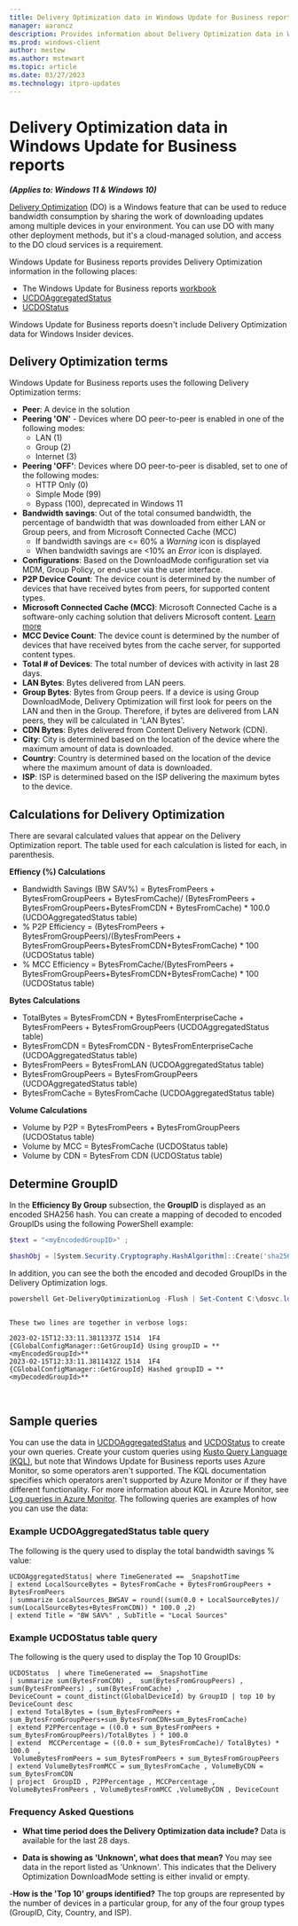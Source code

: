 ```yaml
---
title: Delivery Optimization data in Windows Update for Business reports
manager: aaroncz
description: Provides information about Delivery Optimization data in Windows Update for Business reports 
ms.prod: windows-client
author: mestew
ms.author: mstewart
ms.topic: article
ms.date: 03/27/2023
ms.technology: itpro-updates
---
```


# Delivery Optimization data in Windows Update for Business reports
<!--7715481-->
***(Applies to: Windows 11 & Windows 10)***

[Delivery Optimization](../do/waas-delivery-optimization.md) (DO) is a Windows feature that can be used to reduce bandwidth consumption by sharing the work of downloading updates among multiple devices in your environment. You can use DO with many other deployment methods, but it's a cloud-managed solution, and access to the DO cloud services is a requirement. 

Windows Update for Business reports provides Delivery Optimization information in the following places:
- The Windows Update for Business reports [workbook](wufb-reports-workbook.md)
- [UCDOAggregatedStatus](wufb-reports-schema-ucdoaggregatedstatus.md)
- [UCDOStatus](wufb-reports-schema-ucdostatus.md)

Windows Update for Business reports doesn't include Delivery Optimization data for Windows Insider devices. 

## Delivery Optimization terms

Windows Update for Business reports uses the following Delivery Optimization terms:

- **Peer**: A device in the solution
- **Peering 'ON'** - Devices where DO peer-to-peer is enabled in one of the following modes:
   - LAN (1)
   - Group (2)
   - Internet (3)
- **Peering 'OFF'**: Devices where DO peer-to-peer is disabled, set to one of the following modes:
   - HTTP Only (0)
   - Simple Mode (99)
   - Bypass (100), deprecated in Windows 11
- **Bandwidth savings**: Out of the total consumed bandwidth, the percentage of bandwidth that was downloaded from either LAN or Group peers, and from Microsoft Connected Cache (MCC)
   - If bandwidth savings are <= 60% a *Warning* icon is displayed
   - When bandwidth savings are <10% an *Error* icon is displayed.
- **Configurations**: Based on the DownloadMode configuration set via MDM, Group Policy, or end-user via the user interface.
- **P2P Device Count**: The device count is determined by the number of devices that have received bytes from peers, for supported content types.
- **Microsoft Connected Cache (MCC)**: Microsoft Connected Cache is a software-only caching solution that delivers Microsoft content. [Learn more](https://learn.microsoft.com/windows/deployment/do/waas-microsoft-connected-cache)
- **MCC Device Count**: The device count is determined by the number of devices that have received bytes from the cache server, for supported content types.
- **Total # of Devices**: The total number of devices with activity in last 28 days.
- **LAN Bytes**: Bytes delivered from LAN peers.
- **Group Bytes**: Bytes from Group peers. If a device is using Group DownloadMode, Delivery Optimization will first look for peers on the LAN and then in the Group. Therefore, if bytes are delivered from LAN peers, they will be calculated in 'LAN Bytes'.
- **CDN Bytes**: Bytes delivered from Content Delivery Network (CDN).
- **City**: City is determined based on the location of the device where the maximum amount of data is downloaded.
- **Country**: Country is determined based on the location of the device where the maximum amount of data is downloaded.
- **ISP**: ISP is determined based on the ISP delivering the maximum bytes to the device.

## Calculations for Delivery Optimization
There are sevaral calculated values that appear on the Delivery Optimization report. The table used for each calculation is listed for each, in parenthesis.

**Effiency (%) Calculations** 
- Bandwidth Savings (BW SAV%) = BytesFromPeers + BytesFromGroupPeers + BytesFromCache)/
(BytesFromPeers + BytesFromGroupPeers+BytesFromCDN + BytesFromCache) * 100.0 (UCDOAggregatedStatus table)
- % P2P Efficiency = (BytesFromPeers + BytesFromGroupPeers)/(BytesFromPeers + BytesFromGroupPeers+BytesFromCDN+BytesFromCache) * 100 (UCDOStatus table)
- % MCC Efficiency = BytesFromCache/(BytesFromPeers + BytesFromGroupPeers+BytesFromCDN+BytesFromCache) * 100 (UCDOStatus table)

**Bytes Calculations** 
- TotalBytes = BytesFromCDN + BytesFromEnterpriseCache + BytesFromPeers + BytesFromGroupPeers (UCDOAggregatedStatus table)
- BytesFromCDN = BytesFromCDN - BytesFromEnterpriseCache (UCDOAggregatedStatus table)
- BytesFromPeers = BytesFromLAN (UCDOAggregatedStatus table)
- BytesFromGroupPeers = BytesFromGroupPeers (UCDOAggregatedStatus table)
- BytesFromCache = BytesFromCache (UCDOAggregatedStatus table)

**Volume Calculations**
- Volume by P2P = BytesFromPeers + BytesFromGroupPeers (UCDOStatus table)
- Volume by MCC = BytesFromCache (UCDOStatus table)
- Volume by CDN = BytesFrom CDN (UCDOStatus table)

## Determine GroupID

In the **Efficiency By Group** subsection, the **GroupID** is displayed as an encoded SHA256 hash. You can create a mapping of decoded to encoded GroupIDs using the following PowerShell example:

```powershell
$text = "<myEncodedGroupID>" ;

$hashObj = [System.Security.Cryptography.HashAlgorithm]::Create('sha256') ; $dig = $hashObj.ComputeHash([System.Text.Encoding]::Unicode.GetBytes($text)) ; $digB64 = [System.Convert]::ToBase64String($dig) ; Write-Host "$text ==> $digB64"
```
In addition, you can see the both the encoded and decoded GroupIDs in the Delivery Optimization logs. 

```powershell
powershell Get-DeliveryOptimizationLog -Flush | Set-Content C:\dosvc.log
```
```code

These two lines are together in verbose logs:

2023-02-15T12:33:11.3811337Z 1514  1F4          {CGlobalConfigManager::GetGroupId} Using groupID = **<myEncodedGroupId>**
2023-02-15T12:33:11.3811432Z 1514  1F4          {CGlobalConfigManager::GetGroupId} Hashed groupID = **<myDecodedGroupId>**
```

 

## Sample queries

You can use the data in [UCDOAggregatedStatus](wufb-reports-schema-ucdoaggregatedstatus.md)
and [UCDOStatus](wufb-reports-schema-ucdostatus.md) to create your own queries. Create your custom queries using [Kusto Query Language (KQL)](/azure/data-explorer/kusto/query/), but note that Windows Update for Business reports uses Azure Monitor, so some operators aren't supported. The KQL documentation specifies which operators aren't supported by Azure Monitor or if they have different functionality. For more information about KQL in Azure Monitor, see [Log queries in Azure Monitor](/azure/azure-monitor/logs/log-query-overview). The following queries are examples of how you can use the data:

### Example UCDOAggregatedStatus table query

The following is the query used to display the total bandwidth savings % value:

```kusto
UCDOAggregatedStatus| where TimeGenerated == _SnapshotTime
| extend LocalSourceBytes = BytesFromCache + BytesFromGroupPeers + BytesFromPeers
| summarize LocalSources_BWSAV = round((sum(0.0 + LocalSourceBytes)/ sum(LocalSourceBytes+BytesFromCDN)) * 100.0 ,2)
| extend Title = "BW SAV%" , SubTitle = "Local Sources"
```


### Example UCDOStatus table query

The following is the query used to display the Top 10 GroupIDs:

```kusto
UCDOStatus  | where TimeGenerated == _SnapshotTime
| summarize sum(BytesFromCDN) ,  sum(BytesFromGroupPeers) , sum(BytesFromPeers) , sum(BytesFromCache) ,
DeviceCount = count_distinct(GlobalDeviceId) by GroupID | top 10 by DeviceCount desc 
| extend TotalBytes = (sum_BytesFromPeers + sum_BytesFromGroupPeers+sum_BytesFromCDN+sum_BytesFromCache)
| extend P2PPercentage = ((0.0 + sum_BytesFromPeers + sum_BytesFromGroupPeers)/TotalBytes ) * 100.0  
| extend  MCCPercentage = ((0.0 + sum_BytesFromCache)/ TotalBytes) * 100.0  , 
 VolumeBytesFromPeers = sum_BytesFromPeers + sum_BytesFromGroupPeers
| extend VolumeBytesFromMCC = sum_BytesFromCache , VolumeByCDN = sum_BytesFromCDN
| project  GroupID , P2PPercentage , MCCPercentage ,  VolumeBytesFromPeers , VolumeBytesFromMCC ,VolumeByCDN , DeviceCount
```

### Frequency Asked Questions

- **What time period does the Delivery Optimization data include?**
Data is available for the last 28 days.

- **Data is showing as 'Unknown', what does that mean?**
You may see data in the report listed as 'Unknown'. This indicates that the Delivery Optimization DownloadMode setting is either invalid or empty.

-**How is the 'Top 10' groups identified?**
The top groups are represented by the number of devices in a particular group, for any of the four group types (GroupID, City, Country, and ISP).

